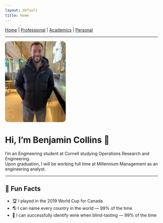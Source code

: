 ```yaml
---
layout: default
title: Home
---
```


[Home](/) | [Professional](/professional/) | [Academics](/academics/) | [Personal](/personal/)

---

<img src="/photo.jpg" width="200" style="border-radius: 10px;">

# Hi, I’m Benjamin Collins 👋

I’m an Engineering student at Cornell studying Operations Research and Engineering.  
Upon graduation, I will be working full time at Millennium Management as an engineering analyst.

---

## 🎉 Fun Facts

- 🏆 I played in the 2019 World Cup for Canada
- 🌎 I can name every country in the world — 99% of the time 
- 🍷 I can successfully identify wine when blind-tasting — 99% of the time
